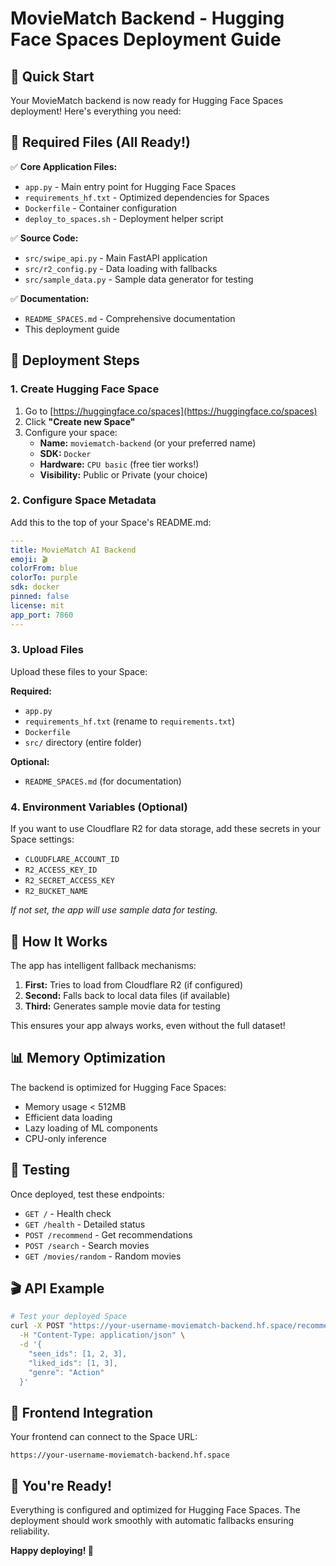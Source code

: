 # MovieMatch Backend - Hugging Face Spaces Deployment Guide

## 🎯 Quick Start

Your MovieMatch backend is now ready for Hugging Face Spaces deployment! Here's everything you need:

## 📁 Required Files (All Ready!)

✅ **Core Application Files:**
- `app.py` - Main entry point for Hugging Face Spaces
- `requirements_hf.txt` - Optimized dependencies for Spaces
- `Dockerfile` - Container configuration
- `deploy_to_spaces.sh` - Deployment helper script

✅ **Source Code:**
- `src/swipe_api.py` - Main FastAPI application
- `src/r2_config.py` - Data loading with fallbacks
- `src/sample_data.py` - Sample data generator for testing

✅ **Documentation:**
- `README_SPACES.md` - Comprehensive documentation
- This deployment guide

## 🚀 Deployment Steps

### 1. Create Hugging Face Space

1. Go to [https://huggingface.co/spaces](https://huggingface.co/spaces)
2. Click **"Create new Space"**
3. Configure your space:
   - **Name:** `moviematch-backend` (or your preferred name)
   - **SDK:** `Docker`
   - **Hardware:** `CPU basic` (free tier works!)
   - **Visibility:** Public or Private (your choice)

### 2. Configure Space Metadata

Add this to the top of your Space's README.md:

```yaml
---
title: MovieMatch AI Backend
emoji: 🎬
colorFrom: blue
colorTo: purple
sdk: docker
pinned: false
license: mit
app_port: 7860
---
```

### 3. Upload Files

Upload these files to your Space:

**Required:**
- `app.py`
- `requirements_hf.txt` (rename to `requirements.txt`)
- `Dockerfile`
- `src/` directory (entire folder)

**Optional:**
- `README_SPACES.md` (for documentation)

### 4. Environment Variables (Optional)

If you want to use Cloudflare R2 for data storage, add these secrets in your Space settings:

- `CLOUDFLARE_ACCOUNT_ID`
- `R2_ACCESS_KEY_ID` 
- `R2_SECRET_ACCESS_KEY`
- `R2_BUCKET_NAME`

*If not set, the app will use sample data for testing.*

## 🔧 How It Works

The app has intelligent fallback mechanisms:

1. **First:** Tries to load from Cloudflare R2 (if configured)
2. **Second:** Falls back to local data files (if available)
3. **Third:** Generates sample movie data for testing

This ensures your app always works, even without the full dataset!

## 📊 Memory Optimization

The backend is optimized for Hugging Face Spaces:
- Memory usage < 512MB
- Efficient data loading
- Lazy loading of ML components
- CPU-only inference

## 🧪 Testing

Once deployed, test these endpoints:

- `GET /` - Health check
- `GET /health` - Detailed status
- `POST /recommend` - Get recommendations
- `POST /search` - Search movies
- `GET /movies/random` - Random movies

## 🎬 API Example

```bash
# Test your deployed Space
curl -X POST "https://your-username-moviematch-backend.hf.space/recommend" \
  -H "Content-Type: application/json" \
  -d '{
    "seen_ids": [1, 2, 3],
    "liked_ids": [1, 3],
    "genre": "Action"
  }'
```

## 🔗 Frontend Integration

Your frontend can connect to the Space URL:
```
https://your-username-moviematch-backend.hf.space
```

## 🎉 You're Ready!

Everything is configured and optimized for Hugging Face Spaces. The deployment should work smoothly with automatic fallbacks ensuring reliability.

**Happy deploying! 🚀**
